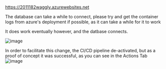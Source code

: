 https://2011182waggly.azurewebsites.net

The database can take a while to connect, please try and get the container logs from azure's deployment if possible, as it can take a while for it to work

It does work eventually however, and the datbase connects.

![image](https://github.com/FtpApoc/Wagg.ly/assets/85648487/c83eb02d-3a51-44dd-b761-4e0c01f3bc83)

In order to facilitate this change, the CI/CD pipeline de-activated, but as a proof of concept it was successful, as you can see in the Actions Tab
![image](https://github.com/FtpApoc/Wagg.ly/assets/85648487/dacb136f-b481-4c55-a524-aa4dec58c10a)
